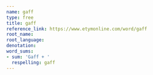 ```yaml
---
name: gaff
type: free
title: gaff
reference_link: https://www.etymonline.com/word/gaff
root_name: 
root_language: 
denotation: 
word_sums:
- sum: 'Gaff + '
  respelling: gaff
---
```

